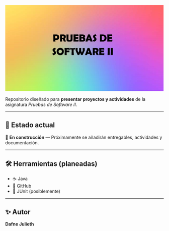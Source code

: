 <p align="center">
  <img src="banner.png" alt="Banner Pruebas de Software II" width="800">
</p>



Repositorio diseñado para **presentar proyectos y actividades** de la asignatura _Pruebas de Software II_.  

---

## 📅 Estado actual
🚧 **En construcción** — Próximamente se añadirán entregables, actividades y documentación.

---

## 🛠 Herramientas (planeadas)
- ☕ Java  
- 🐙 GitHub  
- 🧪 JUnit (posiblemente)

---

## ✨ Autor
**Dafne Julieth**  
